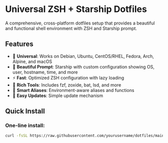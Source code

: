# Universal ZSH + Starship Dotfiles

A comprehensive, cross-platform dotfiles setup that provides a beautiful and functional shell environment with ZSH and Starship prompt.

## Features

- 🚀 **Universal**: Works on Debian, Ubuntu, CentOS/RHEL, Fedora, Arch, Alpine, and macOS
- 🎨 **Beautiful Prompt**: Starship with custom configuration showing OS, user, hostname, time, and more
- ⚡ **Fast**: Optimized ZSH configuration with lazy loading
- 🔧 **Rich Tools**: Includes fzf, zoxide, bat, lsd, and more
- 🎯 **Smart Aliases**: Environment-aware aliases and functions
- 🔄 **Easy Updates**: Simple update mechanism

## Quick Install

### One-line install:
```bash
curl -fsSL https://raw.githubusercontent.com/yourusername/dotfiles/main/install.sh | bash